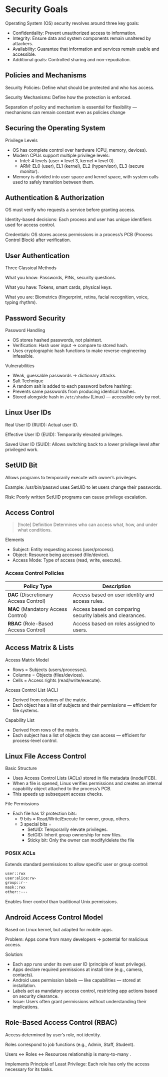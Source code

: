 # Security Goals

Operating System (OS) security revolves around three key goals:

- Confidentiality: Prevent unauthorized access to information.
- Integrity: Ensure data and system components remain unaltered by attackers.
- Availability: Guarantee that information and services remain usable and accessible.
- Additional goals: Controlled sharing and non-repudiation.

## Policies and Mechanisms

Security Policies: Define what should be protected and who has access.

Security Mechanisms: Define how the protection is enforced.

Separation of policy and mechanism is essential for flexibility — mechanisms can
remain constant even as policies change

## Securing the Operating System

Privilege Levels

- OS has complete control over hardware (CPU, memory, devices).
- Modern CPUs support multiple privilege levels:
  - Intel: 4 levels (user = level 3, kernel = level 0).
  - ARM: EL0 (user), EL1 (kernel), EL2 (hypervisor), EL3 (secure monitor).
- Memory is divided into user space and kernel space, with system calls used to
  safely transition between them.

## Authentication & Authorization

OS must verify who requests a service before granting access.

Identity-based decisions: Each process and user has unique identifiers used for access
control.

Credentials: OS stores access permissions in a process’s PCB (Process Control Block)
after verification.

## User Authentication

Three Classical Methods

What you know: Passwords, PINs, security questions.

What you have: Tokens, smart cards, physical keys.

What you are: Biometrics (fingerprint, retina, facial recognition, voice, typing
rhythm).

## Password Security

Password Handling

- OS stores hashed passwords, not plaintext.
- Verification: Hash user input → compare to stored hash.
- Uses cryptographic hash functions to make reverse-engineering infeasible.

Vulnerabilities

- Weak, guessable passwords → dictionary attacks.
- Salt Technique
- A random salt is added to each password before hashing:
- Prevents same passwords from producing identical hashes.
- Stored alongside hash in `/etc/shadow` (Linux) — accessible only by root.

## Linux User IDs

Real User ID (RUID): Actual user ID.

Effective User ID (EUID): Temporarily elevated privileges.

Saved User ID (SUID): Allows switching back to a lower privilege level after
privileged work.

## SetUID Bit

Allows programs to temporarily execute with owner’s privileges.

Example: /usr/bin/passwd uses SetUID to let users change their passwords.

Risk: Poorly written SetUID programs can cause privilege escalation.

## Access Control

> [!note] Definition
> Determines who can access what, how, and under what conditions.

Elements

- Subject: Entity requesting access (user/process).
- Object: Resource being accessed (file/device).
- Access Mode: Type of access (read, write, execute).

### Access Control Policies

| **Policy Type**                        | **Description**                                           |
| -------------------------------------- | --------------------------------------------------------- |
| **DAC** (Discretionary Access Control) | Access based on user identity and access rules.           |
| **MAC** (Mandatory Access Control)     | Access based on comparing security labels and clearances. |
| **RBAC** (Role-Based Access Control)   | Access based on roles assigned to users.                  |

## Access Matrix & Lists

Access Matrix Model

- Rows = Subjects (users/processes).
- Columns = Objects (files/devices).
- Cells = Access rights (read/write/execute).

Access Control List (ACL)

- Derived from columns of the matrix.
- Each object has a list of subjects and their permissions — efficient for file
  systems.

Capability List

- Derived from rows of the matrix.
- Each subject has a list of objects they can access — efficient for process-level
  control.

## Linux File Access Control

Basic Structure

- Uses Access Control Lists (ACLs) stored in file metadata (inode/FCB).
- When a file is opened, Linux verifies permissions and creates an internal capability
  object attached to the process’s PCB.
- This speeds up subsequent access checks.

File Permissions

- Each file has 12 protection bits:
  - 9 bits = Read/Write/Execute for owner, group, others.
  - 3 special bits =
    - SetUID: Temporarily elevate privileges.
    - SetGID: Inherit group ownership for new files.
    - Sticky bit: Only the owner can modify/delete the file

### POSIX ACLs

Extends standard permissions to allow specific user or group control:

```txt
user::rwx
user:alice:rw-
group::r--
mask::rwx
other::---
```

Enables finer control than traditional Unix permissions.

## Android Access Control Model

Based on Linux kernel, but adapted for mobile apps.

Problem: Apps come from many developers → potential for malicious access.

Solution:

- Each app runs under its own user ID (principle of least privilege).
- Apps declare required permissions at install time (e.g., camera, contacts).
- Android uses permission labels — like capabilities — stored at installation.
- Labels act as mandatory access control, restricting app actions based on security
  clearance.
- Issue: Users often grant permissions without understanding their implications.

## Role-Based Access Control (RBAC)

Access determined by user’s role, not identity.

Roles correspond to job functions (e.g., Admin, Staff, Student).

Users ↔ Roles ↔ Resources relationship is many-to-many .

Implements Principle of Least Privilege: Each role has only the access necessary for
its tasks.
